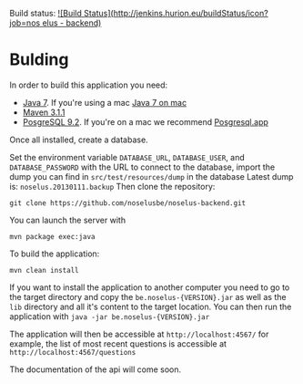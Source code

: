 Build status: [![Build Status](http://jenkins.hurion.eu/buildStatus/icon?job=nos elus - backend)](http://jenkins.hurion.eu/job/nos%20elus%20-%20backend/)

Bulding
=======

In order to build this application you need:
* [Java 7](http://java.com/en/download/index.jsp). If you're using a mac [Java 7 on mac](http://www.monkehworks.com/set-java-7-as-default-jvm-on-mac-osx-mountain-lion)
* [Maven 3.1.1](http://maven.apache.org/download.cgi)
* [PosgreSQL 9.2](http://www.postgresql.org/download/). If you're on a mac we recommend [Posgresql.app](http://postgresapp.com/)

Once all installed, create a database.

Set the environment variable ```DATABASE_URL```, ```DATABASE_USER```, and ```DATABASE_PASSWORD``` with the URL to connect to the database,
import the dump you can find in ```src/test/resources/dump``` in the database
Latest dump is: ```noselus.20130111.backup```
Then clone the repository:

    git clone https://github.com/noselusbe/noselus-backend.git

You can launch the server with

    mvn package exec:java

To build the application:

    mvn clean install

If you want to install the application to another computer you need to go to the target directory and copy the ```be.noselus-{VERSION}.jar``` as well as the ```lib``` directory and all it's content
 to the target location.
You can then run the application with ```java -jar be.noselus-{VERSION}.jar```

The application will then be accessible at ```http://localhost:4567/``` for example, the list of most recent questions is accessible at ```http://localhost:4567/questions```

The documentation of the api will come soon.
